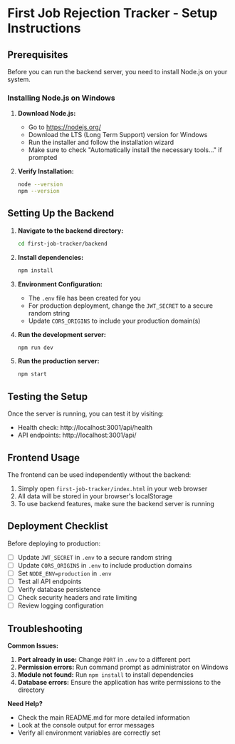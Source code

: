 # First Job Rejection Tracker - Setup Instructions

## Prerequisites

Before you can run the backend server, you need to install Node.js on your system.

### Installing Node.js on Windows

1. **Download Node.js:**
   - Go to https://nodejs.org/
   - Download the LTS (Long Term Support) version for Windows
   - Run the installer and follow the installation wizard
   - Make sure to check "Automatically install the necessary tools..." if prompted

2. **Verify Installation:**
   ```bash
   node --version
   npm --version
   ```

## Setting Up the Backend

1. **Navigate to the backend directory:**
   ```bash
   cd first-job-tracker/backend
   ```

2. **Install dependencies:**
   ```bash
   npm install
   ```

3. **Environment Configuration:**
   - The `.env` file has been created for you
   - For production deployment, change the `JWT_SECRET` to a secure random string
   - Update `CORS_ORIGINS` to include your production domain(s)

4. **Run the development server:**
   ```bash
   npm run dev
   ```

5. **Run the production server:**
   ```bash
   npm start
   ```

## Testing the Setup

Once the server is running, you can test it by visiting:
- Health check: http://localhost:3001/api/health
- API endpoints: http://localhost:3001/api/

## Frontend Usage

The frontend can be used independently without the backend:
1. Simply open `first-job-tracker/index.html` in your web browser
2. All data will be stored in your browser's localStorage
3. To use backend features, make sure the backend server is running

## Deployment Checklist

Before deploying to production:

- [ ] Update `JWT_SECRET` in `.env` to a secure random string
- [ ] Update `CORS_ORIGINS` in `.env` to include production domains
- [ ] Set `NODE_ENV=production` in `.env`
- [ ] Test all API endpoints
- [ ] Verify database persistence
- [ ] Check security headers and rate limiting
- [ ] Review logging configuration

## Troubleshooting

**Common Issues:**

1. **Port already in use:** Change `PORT` in `.env` to a different port
2. **Permission errors:** Run command prompt as administrator on Windows
3. **Module not found:** Run `npm install` to install dependencies
4. **Database errors:** Ensure the application has write permissions to the directory

**Need Help?**
- Check the main README.md for more detailed information
- Look at the console output for error messages
- Verify all environment variables are correctly set
